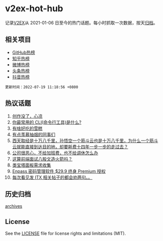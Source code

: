 # v2ex-hot-hub

 记录[V2EX](https://www.v2ex.com/)从 2021-01-06 日至今的热门话题。每小时抓取一次数据，按天[归档](archives)。
 
 ## 相关项目

- [GitHub热榜](https://github.com/snaildev/github-hot-hub)
- [知乎热榜](https://github.com/snaildev/zhihu-hot-hub)
- [微博热榜](https://github.com/snaildev/weibo-hot-hub)
- [头条热榜](https://github.com/snaildev/toutiao-hot-hub)
- [抖音热榜](https://github.com/snaildev/douyin-hot-hub)


 `更新时间：2022-07-19 11:18:56 +0800`

## 热议话题

1. [创作没了，心凉](https://www.v2ex.com/t/867078)
1. [你最常用的 CLI(命令行工具)是什么?](https://www.v2ex.com/t/867016)
1. [有啥好吃的雪糕](https://www.v2ex.com/t/866994)
1. [有点羡慕抽烟的同事们](https://www.v2ex.com/t/867027)
1. [西天取经是十万八千里，孙悟空一个筋斗云也是十万八千里，为什么一个筋斗云就能直接到达目的地，却要耗费十四年一步一步的走过去？](https://www.v2ex.com/t/867156)
1. [公司很恶心，不给加班费，也不给调休怎么办](https://www.v2ex.com/t/867054)
1. [这算前端面试八股文造火箭吗？](https://www.v2ex.com/t/866998)
1. [类宝塔面板需求收集](https://www.v2ex.com/t/867082)
1. [Enpass 密码管理软件 $29.9 终身 Premium 授权](https://www.v2ex.com/t/867012)
1. [每次看见发 ITX 相关帖子的都会劝两句。。](https://www.v2ex.com/t/867141)

## 历史归档

[archives](archives)

## License

See the [LICENSE](LICENSE) file for license rights and limitations (MIT).
